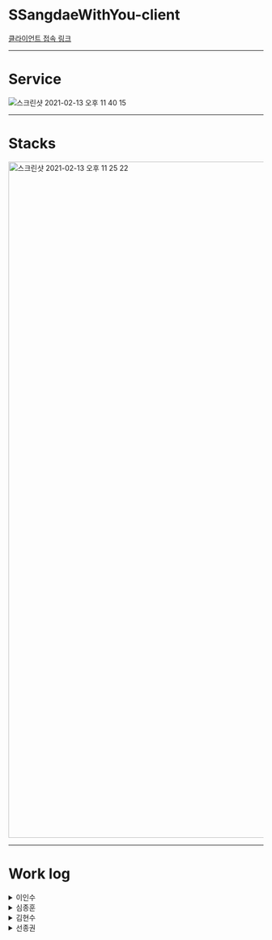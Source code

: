 # SSangdaeWithYou-client
[클라이언트 접속 링크](http://ssangdaewithyou.s3-website.ap-northeast-2.amazonaws.com/)
<hr>

# Service

![스크린샷 2021-02-13 오후 11 40 15](https://user-images.githubusercontent.com/71421672/107852584-ec8e7780-6e54-11eb-890a-8640e4ff4b16.png)



<hr>

# Stacks
<img width="1335" alt="스크린샷 2021-02-13 오후 11 25 22" src="https://user-images.githubusercontent.com/71421672/107852243-ffa04800-6e52-11eb-81fe-c481893ff50e.png">

<hr>

# Work log


<details>
<summary>이인수</summary>
<div markdown="1">
- Front-end
  
</div>
</details>

<details>
  <summary>심종훈</summary>
<div markdown="1">
- Front-end
  
</div>
</details>

<details>
<summary>김현수</summary>
<div markdown="1">
- Back-end
  
</div>
</details>
<details>
<summary>선종권</summary>
<div markdown="1">
- Back-end
  
</div>
</details>
